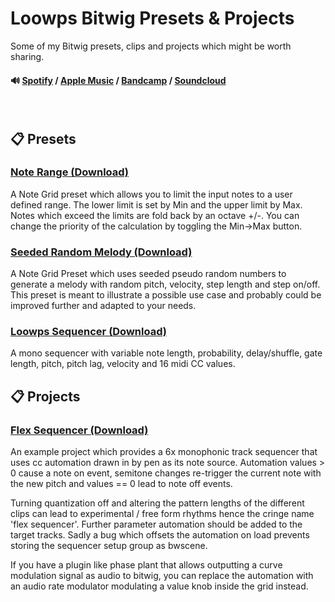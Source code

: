# Loowps Bitwig Presets & Projects

Some of my Bitwig presets, clips and projects which might be worth sharing.

#### 🔊 [Spotify] / [Apple Music] / [Bandcamp] / [Soundcloud]

&nbsp;

## 📋 Presets

### [Note Range (Download)](https://github.com/loowps/bitwig-resources/raw/main/Bitwig-v4.2/Note%20Range.bwpreset)

A Note Grid preset which allows you to limit the input notes to a user defined range. The lower limit is set by Min
and the upper limit by Max. Notes which exceed the limits are fold back by an octave +/-. You can change the priority
of the calculation by toggling the Min->Max button.

### [Seeded Random Melody (Download)](https://github.com/loowps/bitwig-resources/raw/main/Bitwig-v4.2/Seeded%20Random%20Melody.bwpreset)

A Note Grid Preset which uses seeded pseudo random numbers to generate a melody with random pitch, velocity, step
length and step on/off. This preset is meant to illustrate a possible use case and probably could be improved further
and adapted to your needs.

### [Loowps Sequencer (Download)](https://github.com/loowps/bitwig-resources/raw/main/Bitwig-v4.2/Loowps%20Sequencer.bwpreset)

A mono sequencer with variable note length, probability, delay/shuffle, gate length, pitch, pitch lag, velocity and 16
midi CC values.

## 📋 Projects

### [Flex Sequencer (Download)](https://github.com/loowps/bitwig-resources/raw/main/Bitwig-v4.3/Flex%20Sequencer%20(CC%20to%20Notes)%20-%20Loowps.bwproject)

An example project which provides a 6x monophonic track sequencer that uses cc automation drawn in by pen as its note
source. Automation values > 0 cause a note on event, semitone changes re-trigger the current note with the new pitch and
values == 0 lead to note off events.

Turning quantization off and altering the pattern lengths of the different clips
can lead to experimental / free form rhythms hence the cringe name 'flex sequencer'. Further parameter automation
should be added to the target tracks. Sadly a bug which offsets the automation on load prevents storing the sequencer
setup group as bwscene.

If you have a plugin like phase plant that allows outputting a curve modulation signal as audio to bitwig, you can
replace the automation with an audio rate modulator modulating a value knob inside the grid instead.

[Spotify]: https://open.spotify.com/artist/2jOQrKX3rRoZORPfFcXaYU

[Apple Music]: https://music.apple.com/us/artist/loowps/1326334750

[Bandcamp]: https://loowps.bandcamp.com

[Soundcloud]: https://soundcloud.com/loowps
